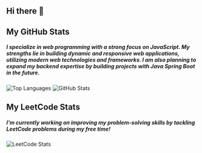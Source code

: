 ## Hi there 👋

<!--
**limcw20/limcw20** is a ✨ _special_ ✨ repository because its `README.md` (this file) appears on your GitHub profile.

Here are some ideas to get you started:

- 🔭 I’m currently working on ...
- 🌱 I’m currently learning ...
- 👯 I’m looking to collaborate on ...
- 🤔 I’m looking for help with ...
- 💬 Ask me about ...
- 📫 How to reach me: ...
- 😄 Pronouns: ...
- ⚡ Fun fact: ...
-->
## My GitHub Stats

##### I specialize in **web programming** with a strong focus on **JavaScript**. My strengths lie in building dynamic and responsive web applications, utilizing modern web technologies and frameworks. I am also planning to expand my backend expertise by building projects with **Java Spring Boot** in the future.

![Top Languages](https://github-readme-stats.vercel.app/api/top-langs/?username=limcw20&layout=compact&theme=radical)
![GitHub Stats](https://github-readme-stats.vercel.app/api?username=limcw20&show_icons=true&theme=radical)




## My LeetCode Stats
##### I'm currently working on improving my problem-solving skills by tackling **LeetCode problems** during my free time!

![LeetCode Stats](https://leetcode-stats.vercel.app/api?username=elimcw20&theme=dark)
